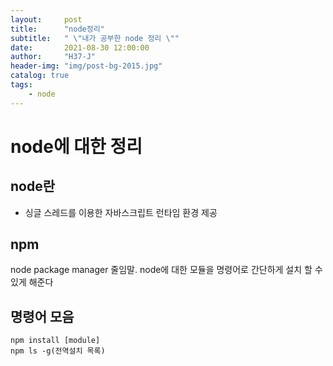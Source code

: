 ```yaml
---
layout:     post
title:      "node정리"
subtitle:   " \"내가 공부한 node 정리 \""
date:       2021-08-30 12:00:00
author:     "H37-J"
header-img: "img/post-bg-2015.jpg"
catalog: true
tags:
    - node
---
```


# node에 대한 정리

## node란
* 싱글 스레드를 이용한 자바스크립트 런타임 환경 제공


## npm
node package manager 줄임말.
node에 대한 모듈을 명령어로 간단하게 설치 할 수 있게 해준다

## 명령어 모음
```
npm install [module]
npm ls -g(전역설치 목록)
```




